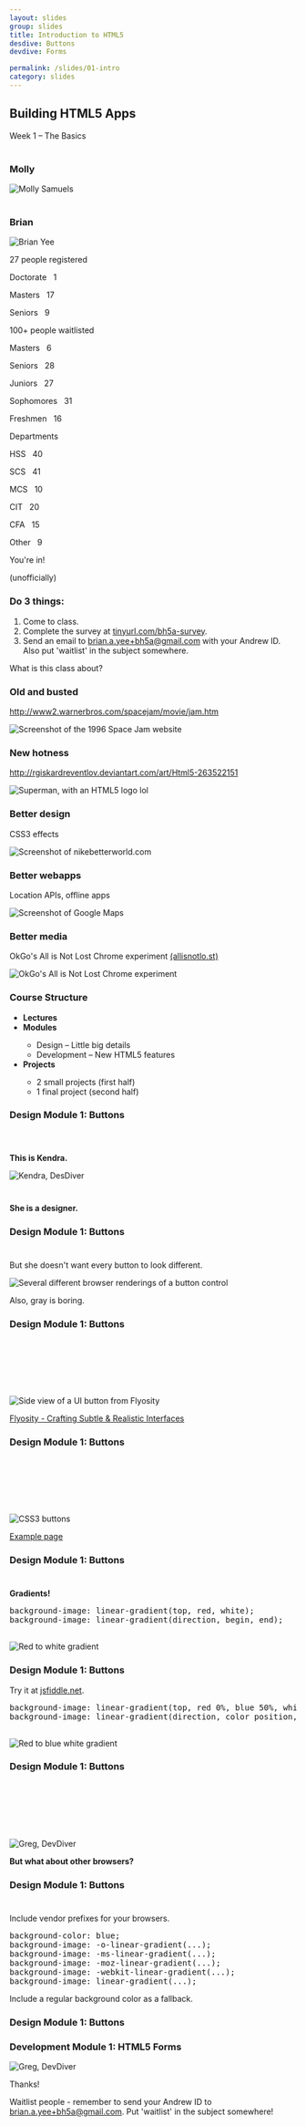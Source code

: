 ```yaml
---
layout: slides
group: slides
title: Introduction to HTML5
desdive: Buttons
devdive: Forms

permalink: /slides/01-intro
category: slides
---
```


<article class="dark">
  <h1>Building HTML5 Apps</h1>
  <p>Week 1 &ndash; The Basics</p>
</article>

<article>
  <h3 class="center-txt" style="margin-top: 40px; padding-right: 0;">Molly</h3>
  <img src="/img/ppl-molly.jpg" alt="Molly Samuels" class="centered"/>
</article>

<article>
  <h3 class="center-txt" style="margin-top: 40px; padding-right: 0;">Brian</h3>
  <img src="/img/ppl-brian.jpg" alt="Brian Yee" class="centered"/>
</article>

<article>
  <section class="build">
    <p class="em-txt">27 people registered</p>
    <aside class="center-txt">
      <p>Doctorate &nbsp; 1</p>
      <p>Masters &nbsp; 17</p>
      <p>Seniors &nbsp; 9</p>
    </aside>
  </section>
</article>

<article>
  <section class="build">
    <p class="em-txt">100+ people waitlisted</p>
    <aside class="center-txt">
      <p>Masters &nbsp; 6</p>
      <p>Seniors &nbsp; 28</p>
      <p>Juniors &nbsp; 27</p>
      <p>Sophomores &nbsp; 31</p>
      <p>Freshmen &nbsp; 16</p>
    </aside>
  </section>
</article>

<article>
  <section class="build">
    <p class="em-txt">Departments</p>
    <aside class="center-txt">
      <p>HSS &nbsp; 40</p>
      <p>SCS &nbsp; 41</p>
      <p>MCS &nbsp; 10</p>
      <p>CIT &nbsp; 20</p>
      <p>CFA &nbsp; 15</p>
      <p>Other &nbsp; 9</p>
    </aside>
  </section>
</article>

<article>
  <p class="em-txt">You're in!</p>
  <p class="center-txt">(unofficially)</p>
</article>

<article>
  <h3>Do 3 things:</h3>
  <ol class="build">
    <li>Come to class.</li>
    <li>Complete the survey at <a href="http://www.tinyurl.com/html5stuco-survey">tinyurl.com/bh5a-survey</a>.</li>
    <li>Send an email to <a href="mailto:brian.a.yee+bh5a@gmail.com">brian.a.yee+bh5a@gmail.com</a> with your Andrew ID. Also put 'waitlist' in the subject somewhere.</li>
  </ol>
</article>

<article>
  <p class="em-txt">What is this class about?</p>
</article>

<article class="fill">
  <h3>Old and busted</h3>
  <p class="source white"><a href="http://www2.warnerbros.com/spacejam/movie/jam.htm">http://www2.warnerbros.com/spacejam/movie/jam.htm</a></p>
  <img src="/img/01-spacejam.jpg" alt="Screenshot of the 1996 Space Jam website" />
</article>

<article class="fill">
  <h3>New hotness</h3>
  <p class="source white"><a href="http://rgiskardreventlov.deviantart.com/art/Html5-263522151">http://rgiskardreventlov.deviantart.com/art/Html5-263522151</a></p>
  <img src="/img/01-html5superman.jpg" alt="Superman, with an HTML5 logo lol" />
</article>

<article class="fill">
  <h3>Better design</h3>
  <p class="source white">CSS3 effects</p>
  <img src="/img/01-html5-nike.jpg" alt="Screenshot of nikebetterworld.com" />
</article>

<article class="fill">
  <h3>Better webapps</h3>
  <p class="source white">Location APIs, offline apps</p>
  <img src="/img/01-geolocation.jpg" alt="Screenshot of Google Maps" />
</article>

<article class="fill">
  <h3>Better media</h3>
  <p class="source white">OkGo's All is Not Lost Chrome experiment <a href="http://allisnotlo.st">(allisnotlo.st)</a></p>
  <img src="/img/01-html5experiment.jpg" alt="OkGo's All is Not Lost Chrome experiment" />
</article>

<article>
  <h3>Course Structure</h3>
  <ul class="build">
    <li><strong>Lectures</strong></li>
    <li><strong>Modules</strong></li>
      <ul>
        <li>Design &ndash; Little big details</li>
        <li>Development &ndash; New HTML5 features</li>
      </ul>
    <li><strong>Projects</strong></li>
      <ul>
        <li>2 small projects (first half)</li>
        <li>1 final project (second half)</li>
      </ul>
  </ul>
</article>

<article class="fill">
  <h3>Design Module 1: Buttons</h3>
  <img src="/img/01-button-title.jpg" alt="" />
</article>

<article>
  <p class="center-txt" style="margin-top:40px"><strong>This is Kendra.</strong></p>
  <img src="/img/des-kendra.jpg" alt="Kendra, DesDiver" class="centered" />
  <p class="center-txt" style="margin-top:40px"><strong>She is a designer.</strong></p>
  <h3 class="footer">Design Module 1: Buttons</h3>
</article>

<article>
  <p class="center-txt" style="margin-top:40px">But she doesn't want every button to look different.</p>
  <img src="/img/01-different-browser-buttons.png" alt="Several different browser renderings of a button control" class="centered" />
  <p class="center-txt">Also, gray is boring.</p>
  <h3 class="footer">Design Module 1: Buttons</h3>
</article>

<article>
  <img style="margin-top:100px" src="/img/01-lightsource.png" alt="Side view of a UI button from Flyosity" class="centered" />
  <p class="center-txt"><a href="http://flyosity.com/tutorial/crafting-subtle-realistic-user-interfaces.php">Flyosity - Crafting Subtle &amp; Realistic Interfaces</a></p>
  <h3 class="footer">Design Module 1: Buttons</h3>
</article>

<article>
  <img style="margin-top:100px" src="/img/01-buttons.png" alt="CSS3 buttons" class="centered">
  <p class="center-txt"><a href="/examples/buttons">Example page</a></p>
  <h3 class="footer">Design Module 1: Buttons</h3>
</article>

<article>
  <p class="center-txt" style="margin-top:40px"><strong>Gradients!</strong></p>
  <pre>
background-image: linear-gradient(top, red, white);
background-image: linear-gradient(direction, begin, end);
  </pre>
  <img src="/img/01-redwhite.png" alt="Red to white gradient" class="centered">
  <h3 class="footer">Design Module 1: Buttons</h3>
</article>

<article>
  <p class="center-txt">Try it at <a href="http://jsfiddle.net/">jsfiddle.net</a>.</p>
  <pre>
background-image: linear-gradient(top, red 0%, blue 50%, white 100%);
background-image: linear-gradient(direction, color position, color position, color position);
  </pre>
  <img src="/img/01-redwhiteblue.png" alt="Red to blue white gradient" class="centered">
  <h3 class="footer">Design Module 1: Buttons</h3>
</article>

<article>
  <img style="margin-top:100px"  src="/img/dev-greg.jpg" alt="Greg, DevDiver" class="centered"/>
  <p class="center-txt"><strong>But what about other browsers?</strong></p>
  <h3 class="footer">Design Module 1: Buttons</h3>
</article>

<article>
  <p style="margin-top:40px" class="center-txt">Include vendor prefixes for your browsers.</p>
  <pre>
background-color: blue;
background-image: -o-linear-gradient(...);
background-image: -ms-linear-gradient(...);
background-image: -moz-linear-gradient(...);
background-image: -webkit-linear-gradient(...);
background-image: linear-gradient(...);
</pre>
<p class="center-txt">Include a regular background color as a fallback.</p>
  <h3 class="footer">Design Module 1: Buttons</h3>
</article>

<article>
  <h3>Development Module 1: HTML5 Forms</h3>
  <img src="/img/dev-greg.jpg" alt="Greg, DevDiver" class="centered"/>
</article>

<article>
  <p class="em-txt">Thanks!</p>
  <p class="center-txt">Waitlist people - remember to send your Andrew ID to <a href="mailto:brian.a.yee+bh5a@gmail.com">brian.a.yee+bh5a@gmail.com</a>. Put 'waitlist' in the subject somewhere!</p>
</article>